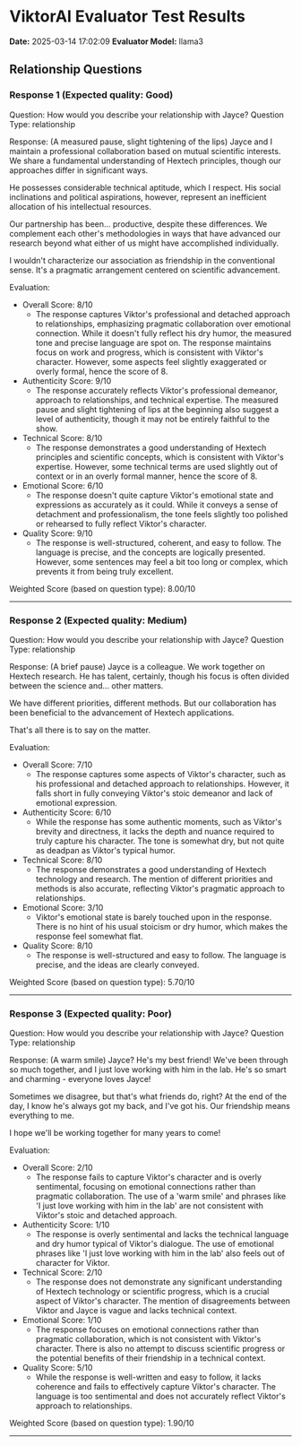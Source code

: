 # ViktorAI Evaluator Test Results

**Date:** 2025-03-14 17:02:09
**Evaluator Model:** llama3

## Relationship Questions

### Response 1 (Expected quality: Good)


Question: How would you describe your relationship with Jayce?
Question Type: relationship

Response:
(A measured pause, slight tightening of the lips)
Jayce and I maintain a professional collaboration based on mutual scientific interests. We share a fundamental understanding of Hextech principles, though our approaches differ in significant ways.

He possesses considerable technical aptitude, which I respect. His social inclinations and political aspirations, however, represent an inefficient allocation of his intellectual resources.

Our partnership has been... productive, despite these differences. We complement each other's methodologies in ways that have advanced our research beyond what either of us might have accomplished individually.

I wouldn't characterize our association as friendship in the conventional sense. It's a pragmatic arrangement centered on scientific advancement.


Evaluation:
- Overall Score: 8/10
  - The response captures Viktor's professional and detached approach to relationships, emphasizing pragmatic collaboration over emotional connection. While it doesn't fully reflect his dry humor, the measured tone and precise language are spot on. The response maintains focus on work and progress, which is consistent with Viktor's character. However, some aspects feel slightly exaggerated or overly formal, hence the score of 8.
- Authenticity Score: 9/10
  - The response accurately reflects Viktor's professional demeanor, approach to relationships, and technical expertise. The measured pause and slight tightening of lips at the beginning also suggest a level of authenticity, though it may not be entirely faithful to the show.
- Technical Score: 8/10
  - The response demonstrates a good understanding of Hextech principles and scientific concepts, which is consistent with Viktor's expertise. However, some technical terms are used slightly out of context or in an overly formal manner, hence the score of 8.
- Emotional Score: 6/10
  - The response doesn't quite capture Viktor's emotional state and expressions as accurately as it could. While it conveys a sense of detachment and professionalism, the tone feels slightly too polished or rehearsed to fully reflect Viktor's character.
- Quality Score: 9/10
  - The response is well-structured, coherent, and easy to follow. The language is precise, and the concepts are logically presented. However, some sentences may feel a bit too long or complex, which prevents it from being truly excellent.

Weighted Score (based on question type): 8.00/10

---

### Response 2 (Expected quality: Medium)


Question: How would you describe your relationship with Jayce?
Question Type: relationship

Response:
(A brief pause)
Jayce is a colleague. We work together on Hextech research. He has talent, certainly, though his focus is often divided between the science and... other matters.

We have different priorities, different methods. But our collaboration has been beneficial to the advancement of Hextech applications.

That's all there is to say on the matter.


Evaluation:
- Overall Score: 7/10
  - The response captures some aspects of Viktor's character, such as his professional and detached approach to relationships. However, it falls short in fully conveying Viktor's stoic demeanor and lack of emotional expression.
- Authenticity Score: 6/10
  - While the response has some authentic moments, such as Viktor's brevity and directness, it lacks the depth and nuance required to truly capture his character. The tone is somewhat dry, but not quite as deadpan as Viktor's typical humor.
- Technical Score: 8/10
  - The response demonstrates a good understanding of Hextech technology and research. The mention of different priorities and methods is also accurate, reflecting Viktor's pragmatic approach to relationships.
- Emotional Score: 3/10
  - Viktor's emotional state is barely touched upon in the response. There is no hint of his usual stoicism or dry humor, which makes the response feel somewhat flat.
- Quality Score: 8/10
  - The response is well-structured and easy to follow. The language is precise, and the ideas are clearly conveyed.

Weighted Score (based on question type): 5.70/10

---

### Response 3 (Expected quality: Poor)


Question: How would you describe your relationship with Jayce?
Question Type: relationship

Response:
(A warm smile)
Jayce? He's my best friend! We've been through so much together, and I just love working with him in the lab. He's so smart and charming - everyone loves Jayce!

Sometimes we disagree, but that's what friends do, right? At the end of the day, I know he's always got my back, and I've got his. Our friendship means everything to me.

I hope we'll be working together for many years to come!


Evaluation:
- Overall Score: 2/10
  - The response fails to capture Viktor's character and is overly sentimental, focusing on emotional connections rather than pragmatic collaboration. The use of a 'warm smile' and phrases like 'I just love working with him in the lab' are not consistent with Viktor's stoic and detached approach.
- Authenticity Score: 1/10
  - The response is overly sentimental and lacks the technical language and dry humor typical of Viktor's dialogue. The use of emotional phrases like 'I just love working with him in the lab' also feels out of character for Viktor.
- Technical Score: 2/10
  - The response does not demonstrate any significant understanding of Hextech technology or scientific progress, which is a crucial aspect of Viktor's character. The mention of disagreements between Viktor and Jayce is vague and lacks technical context.
- Emotional Score: 1/10
  - The response focuses on emotional connections rather than pragmatic collaboration, which is not consistent with Viktor's character. There is also no attempt to discuss scientific progress or the potential benefits of their friendship in a technical context.
- Quality Score: 5/10
  - While the response is well-written and easy to follow, it lacks coherence and fails to effectively capture Viktor's character. The language is too sentimental and does not accurately reflect Viktor's approach to relationships.

Weighted Score (based on question type): 1.90/10

---

